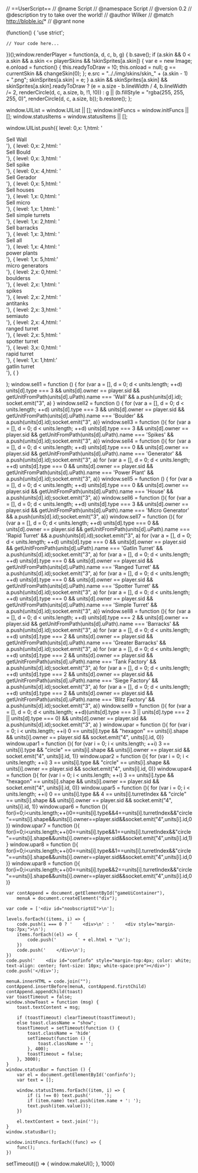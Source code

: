 // ==UserScript==
// @name         Script
// @namespace   Script
// @version      0.2
// @description  try to take over the world!
// @author       Wilker
// @match        http://bloble.io/*
// @grant        none

(function() {
    'use strict';

    // Your code here...
})();window.renderPlayer = function(a, d, c, b, g) {
    b.save();
    if (a.skin && 0 < a.skin && a.skin <= playerSkins && !skinSprites[a.skin]) {
        var e = new Image;
        e.onload = function() {
            this.readyToDraw = !0;
            this.onload = null;
            g == currentSkin && changeSkin(0);
        };
        e.src = ".././img/skins/skin_" + (a.skin - 1) + ".png";
        skinSprites[a.skin] = e;
    }
    a.skin && skinSprites[a.skin] && skinSprites[a.skin].readyToDraw ? (e = a.size - b.lineWidth / 4, b.lineWidth /= 2, renderCircle(d, c, a.size, b, !1, !0)) : g || (b.fillStyle = "rgba(255, 255, 255, 0)", renderCircle(d, c, a.size, b));
    b.restore();
};

window.UIList = window.UIList || [];
window.initFuncs = window.initFuncs || [];
window.statusItems = window.statusItems || [];


window.UIList.push({
level: 0,x: 1,html: '<div onclick=sell1()>Sell Wall</div>'}, {
level: 0,x: 2,html: '<div onclick=sell2()>Sell Bould</div>'}, {
level: 0,x: 3,html: '<div onclick=sell3()>Sell spike</div>'}, {
level: 0,x: 4,html: '<div onclick=sell4()>Sell Gerador</div>'}, {
level: 0,x: 5,html: '<div onclick=sell5()>Sell  houses</div>'}, {
level: 1,x: 0,html: '<div onclick=sell6()>Sell  micro</div>'}, {
level: 1,x: 1,html: '<div onclick=sell7()>Sell  simple turrets</div>'}, {
level: 1,x: 2,html: '<div onclick=sell8()>Sell   barracks</div>'}, {
level: 1,x: 3,html: '<div onclick=sell9()>Sell all</div>'}, {
 level: 1,x: 4,html:    '<div onclick=upar()> power plants</div>'}, {
level: 1,x: 5,html:'<div onclick=upar1()>micro generators</div>'}, {
level: 2,x: 0,html: '<div onclick=upar2()>boulderss</div>'}, {
level: 2,x: 1,html: '<div onclick=upar3()>spikes</div>'}, {
level: 2,x: 2,html: '<div onclick=upar4()>antitanks</div>'}, {
 level: 2,x: 3,html: '<div onclick=upar5()>semiauto</div>'}, {
level: 2,x: 4,html: '<div onclick=upar6()>ranged turret</div>'}, {
level: 2,x: 5,html: '<div onclick=upar7()>spotter turret</div>'}, {
level: 3,x: 0,html: '<div onclick=upar8()>rapid turret</div>'}, {
level: 1,x: 1,html:'<div onclick=upar9()>gatlin turret</div>'}, {
}

);
window.sell1 = function () {
for (var a = [], d = 0; d < units.length; ++d) units[d].type === 3 && units[d].owner == player.sid && getUnitFromPath(units[d].uPath).name === 'Wall' && a.push(units[d].id);
    socket.emit("3", a)
}
window.sell2 = function () {   for (var a = [], d = 0; d < units.length; ++d) units[d].type === 3 && units[d].owner == player.sid && getUnitFromPath(units[d].uPath).name === 'Boulder' && a.push(units[d].id);socket.emit("3", a)}
window.sell3 = function  (){    for (var a = [], d = 0; d < units.length; ++d) units[d].type === 3 && units[d].owner == player.sid && getUnitFromPath(units[d].uPath).name === 'Spikes' && a.push(units[d].id);socket.emit("3", a)}
window.sell4 = function (){  for (var a = [], d = 0; d < units.length; ++d) units[d].type === 0 && units[d].owner == player.sid && getUnitFromPath(units[d].uPath).name === 'Generator' && a.push(units[d].id);socket.emit("3", a)
                           for (var a = [], d = 0; d < units.length; ++d) units[d].type === 0 && units[d].owner == player.sid && getUnitFromPath(units[d].uPath).name === 'Power Plant' && a.push(units[d].id);socket.emit("3", a)}
window.sell5 = function () { for (var a = [], d = 0; d < units.length; ++d) units[d].type === 0 && units[d].owner == player.sid && getUnitFromPath(units[d].uPath).name === 'House' && a.push(units[d].id);socket.emit("3", a)}
window.sell6 = function (){ for (var a = [], d = 0; d < units.length; ++d) units[d].type === 3 && units[d].owner == player.sid && getUnitFromPath(units[d].uPath).name === 'Micro Generator' && a.push(units[d].id);socket.emit("3", a)}
window.sell7 = function (){   for (var a = [], d = 0; d < units.length; ++d) units[d].type === 0 && units[d].owner == player.sid && getUnitFromPath(units[d].uPath).name === 'Rapid Turret' && a.push(units[d].id);socket.emit("3", a)
    for (var a = [], d = 0; d < units.length; ++d) units[d].type === 0 && units[d].owner == player.sid && getUnitFromPath(units[d].uPath).name === 'Gatlin Turret' && a.push(units[d].id);socket.emit("3", a)
    for (var a = [], d = 0; d < units.length; ++d) units[d].type === 0 && units[d].owner == player.sid && getUnitFromPath(units[d].uPath).name === 'Ranged Turret' && a.push(units[d].id);socket.emit("3", a)
    for (var a = [], d = 0; d < units.length; ++d) units[d].type === 0 && units[d].owner == player.sid && getUnitFromPath(units[d].uPath).name === 'Spotter Turret' && a.push(units[d].id);socket.emit("3", a)
    for (var a = [], d = 0; d < units.length; ++d) units[d].type === 0 && units[d].owner == player.sid && getUnitFromPath(units[d].uPath).name === 'Simple Turret' && a.push(units[d].id);socket.emit("3", a)}
window.sell8 = function (){   for (var a = [], d = 0; d < units.length; ++d) units[d].type === 2 && units[d].owner == player.sid && getUnitFromPath(units[d].uPath).name === 'Barracks' && a.push(units[d].id);socket.emit("3", a)
    for (var a = [], d = 0; d < units.length; ++d) units[d].type === 2 && units[d].owner == player.sid && getUnitFromPath(units[d].uPath).name === 'Greater Barracks' && a.push(units[d].id);socket.emit("3", a)
    for (var a = [], d = 0; d < units.length; ++d) units[d].type === 2 && units[d].owner == player.sid && getUnitFromPath(units[d].uPath).name === 'Tank Factory' && a.push(units[d].id);socket.emit("3", a)
    for (var a = [], d = 0; d < units.length; ++d) units[d].type === 2 && units[d].owner == player.sid && getUnitFromPath(units[d].uPath).name === 'Siege Factory' && a.push(units[d].id);socket.emit("3", a)
    for (var a = [], d = 0; d < units.length; ++d) units[d].type === 2 && units[d].owner == player.sid && getUnitFromPath(units[d].uPath).name === 'Blitz Factory' && a.push(units[d].id);socket.emit("3", a)}
window.sell9 = function (){  for (var a = [], d = 0; d < units.length; ++d)(units[d].type === 3 || units[d].type === 2 || units[d].type === 0) && units[d].owner == player.sid && a.push(units[d].id);socket.emit("3", a)
    }
window.upar = function (){
 for (var i = 0; i < units.length; ++i) 0 == units[i].type && "hexagon" == units[i].shape && units[i].owner == player.sid && socket.emit("4", units[i].id, 0)}
window.upar1 = function (){    for (var i = 0; i < units.length; ++i) 3 == units[i].type && "circle" == units[i].shape && units[i].owner == player.sid && socket.emit("4", units[i].id, 1)}
window.upar2 = function (){    for (var i = 0; i < units.length; ++i) 3 == units[i].type && "circle" == units[i].shape && units[i].owner == player.sid && socket.emit("4", units[i].id, 0)}
window.upar4 = function (){   for (var i = 0; i < units.length; ++i) 3 == units[i].type && "hexagon" == units[i].shape && units[i].owner == player.sid && socket.emit("4", units[i].id, 0)}
window.upar5 = function (){ for (var i = 0; i < units.length; ++i) 0 == units[i].type && 4 == units[i].turretIndex && "circle" == units[i].shape && units[i].owner == player.sid && socket.emit("4", units[i].id, 1)}
window.upar6 = function (){  for(i=0;i<units.length;++i)0==units[i].type&&4==units[i].turretIndex&&"circle"==units[i].shape&&units[i].owner==player.sid&&socket.emit("4",units[i].id,0)}
window.upar7 = function (){      for(i=0;i<units.length;++i)0==units[i].type&&1==units[i].turretIndex&&"circle"==units[i].shape&&units[i].owner==player.sid&&socket.emit("4",units[i].id,1)}
window.upar8 = function (){    for(i=0;i<units.length;++i)0==units[i].type&&1==units[i].turretIndex&&"circle"==units[i].shape&&units[i].owner==player.sid&&socket.emit("4",units[i].id,0)}
window.upar8 = function (){      for(i=0;i<units.length;++i)0==units[i].type&&2==units[i].turretIndex&&"circle"==units[i].shape&&units[i].owner==player.sid&&socket.emit("4",units[i].id,0)}

    var contAppend = document.getElementById("gameUiContainer"),
        menuA = document.createElement("div");

    var code = ['<div id="noobscriptUI">\n'];

    levels.forEach((items, i) => {
        code.push(i === 0 ? '    <div>\n' : '    <div style="margin-top:7px;">\n');
        items.forEach((el) => {
            code.push('        ' + el.html + '\n');
        })
        code.push('    </div>\n');
    })
    code.push('    <div id="confinfo" style="margin-top:4px; color: white; text-align: center; font-size: 10px; white-space:pre"></div>')
    code.push('</div>');

    menuA.innerHTML = code.join("");
    contAppend.insertBefore(menuA, contAppend.firstChild)
    contAppend.appendChild(toast)
    var toastTimeout = false;
    window.showToast = function (msg) {
        toast.textContent = msg;

        if (toastTimeout) clearTimeout(toastTimeout);
        else toast.className = "show";
        toastTimeout = setTimeout(function () {
            toast.className = 'hide'
            setTimeout(function () {
                toast.className = '';
            }, 400);
            toastTimeout = false;
        }, 3000);
    }
    window.statusBar = function () {
        var el = document.getElementById('confinfo');
        var text = [];

        window.statusItems.forEach((item, i) => {
            if (i !== 0) text.push('     ');
            if (item.name) text.push(item.name + ': ');
            text.push(item.value());
        })

        el.textContent = text.join('');
    }
    window.statusBar();

    window.initFuncs.forEach((func) => {
        func();
    })

setTimeout(() => {
    window.makeUI();
}, 1000)

